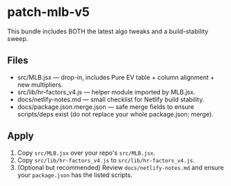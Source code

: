 # patch-mlb-v5

This bundle includes BOTH the latest algo tweaks and a build-stability sweep.

## Files
- src/MLB.jsx — drop-in, includes Pure EV table + column alignment + new multipliers.
- src/lib/hr-factors_v4.js — helper module imported by MLB.jsx.
- docs/netlify-notes.md — small checklist for Netlify build stability.
- docs/package.json.merge.json — safe merge fields to ensure scripts/deps exist (do not replace your whole package.json; merge).

## Apply
1) Copy `src/MLB.jsx` over your repo's `src/MLB.jsx`.
2) Copy `src/lib/hr-factors_v4.js` to `src/lib/hr-factors_v4.js`.
3) (Optional but recommended) Review `docs/netlify-notes.md` and ensure your `package.json` has the listed scripts.
